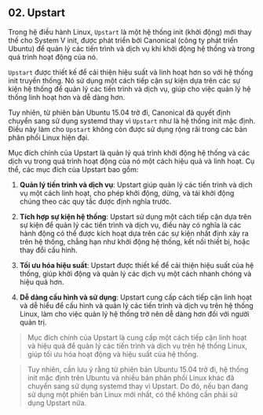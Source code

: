 ## 02. Upstart

Trong hệ điều hành Linux, `Upstart` là một hệ thống init (khởi động) mới thay thế cho System V init, được phát triển bởi Canonical (công ty phát triển Ubuntu) để quản lý các tiến trình và dịch vụ khi khởi động hệ thống và trong quá trình hoạt động của nó.

`Upstart` được thiết kế để cải thiện hiệu suất và linh hoạt hơn so với hệ thống init truyền thống. Nó sử dụng một cách tiếp cận sự kiện dựa trên các sự kiện hệ thống để quản lý các tiến trình và dịch vụ, giúp cho việc quản lý hệ thống linh hoạt hơn và dễ dàng hơn.

Tuy nhiên, từ phiên bản Ubuntu 15.04 trở đi, Canonical đã quyết định chuyển sang sử dụng systemd thay vì `Upstart` như là hệ thống init mặc định. Điều này làm cho `Upstart` không còn được sử dụng rộng rãi trong các bản phân phối Linux hiện đại.

Mục đích chính của Upstart là quản lý quá trình khởi động hệ thống và các dịch vụ trong quá trình hoạt động của nó một cách hiệu quả và linh hoạt. Cụ thể, các mục đích của Upstart bao gồm:

1. **Quản lý tiến trình và dịch vụ**: Upstart giúp quản lý các tiến trình và dịch vụ một cách linh hoạt, cho phép khởi động, dừng, và tái khởi động chúng theo các quy tắc được định nghĩa trước.

2. **Tích hợp sự kiện hệ thống**: Upstart sử dụng một cách tiếp cận dựa trên sự kiện để quản lý các tiến trình và dịch vụ, điều này có nghĩa là các hành động có thể được kích hoạt dựa trên các sự kiện nhất định xảy ra trên hệ thống, chẳng hạn như khởi động hệ thống, kết nối thiết bị, hoặc thay đổi cấu hình.

3. **Tối ưu hóa hiệu suất**: Upstart được thiết kế để cải thiện hiệu suất của hệ thống, giúp khởi động và quản lý các dịch vụ một cách nhanh chóng và hiệu quả hơn.

4. **Dễ dàng cấu hình và sử dụng**: Upstart cung cấp cách tiếp cận linh hoạt và dễ hiểu để cấu hình và quản lý các tiến trình và dịch vụ trên hệ thống Linux, làm cho việc quản lý hệ thống trở nên dễ dàng hơn đối với người quản trị.

> Mục đích chính của Upstart là cung cấp một cách tiếp cận linh hoạt và hiệu quả để quản lý các tiến trình và dịch vụ trên hệ thống Linux, giúp tối ưu hóa hoạt động và hiệu suất của hệ thống.

> Tuy nhiên, cần lưu ý rằng từ phiên bản Ubuntu 15.04 trở đi, hệ thống init mặc định trên Ubuntu và nhiều bản phân phối Linux khác đã chuyển sang sử dụng systemd thay vì Upstart. Do đó, nếu bạn đang sử dụng một phiên bản Linux mới nhất, có thể không cần phải sử dụng Upstart nữa.